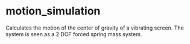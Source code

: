 # motion_simulation
Calculates the motion of the center of gravity of a vibrating screen.  The system is seen as a 2 DOF forced spring mass system.
